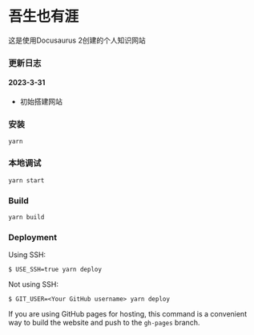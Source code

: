 <!--
 * @Author: Ceoifung
 * @Date: 2023-03-31 10:21:49
 * @LastEditors: Ceoifung
 * @LastEditTime: 2023-03-31 15:16:52
 * @Description: XiaoRGEEK All Rights Reserved. Copyright © 2023
-->
# 吾生也有涯

这是使用Docusaurus 2创建的个人知识网站

### 更新日志
#### 2023-3-31
- 初始搭建网站

### 安装

```
yarn
```

### 本地调试

```
yarn start
```

### Build

```
yarn build
```

### Deployment

Using SSH:

```
$ USE_SSH=true yarn deploy
```

Not using SSH:

```
$ GIT_USER=<Your GitHub username> yarn deploy
```

If you are using GitHub pages for hosting, this command is a convenient way to build the website and push to the `gh-pages` branch.
